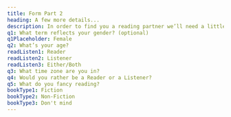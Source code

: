 ```yaml
---
title: Form Part 2
heading: A few more details...
description: In order to find you a reading partner we’ll need a little more information.
q1: What term reflects your gender? (optional)
q1Placeholder: Female
q2: What’s your age?
readListen1: Reader
readListen2: Listener
readListen3: Either/Both
q3: What time zone are you in?
q4: Would you rather be a Reader or a Listener?
q5: What do you fancy reading?
bookType1: Fiction
bookType2: Non-Fiction
bookType3: Don't mind
---
```


